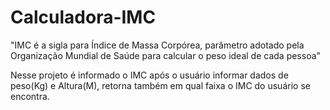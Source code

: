 # Calculadora-IMC

"IMC é a sigla para Índice de Massa Corpórea, parâmetro adotado pela Organização Mundial de Saúde para calcular o peso ideal de cada pessoa"

Nesse projeto é informado o IMC após o usuário informar dados de peso(Kg) e Altura(M), retorna também em qual faixa o IMC do usuário se encontra.
